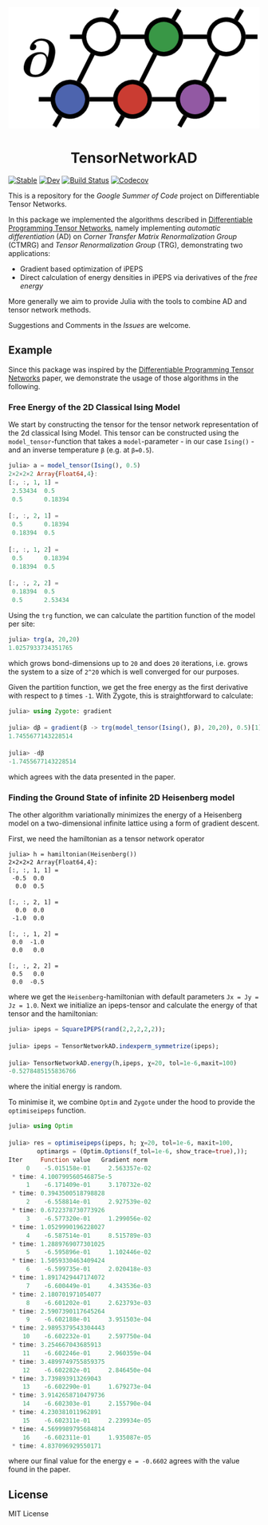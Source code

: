 <!-- # TensorNetworkAD -->
<div align="center"> <img
src="tnad-logo.png"
alt="TensorNetworkAD logo" width="510"></img>
<h1>TensorNetworkAD</h1>
</div>

[![Stable](https://img.shields.io/badge/docs-stable-blue.svg)](https://under-Peter.github.io/TensorNetworkAD.jl/stable)
[![Dev](https://img.shields.io/badge/docs-dev-blue.svg)](https://under-Peter.github.io/TensorNetworkAD.jl/dev)
[![Build Status](https://travis-ci.com/under-Peter/TensorNetworkAD.jl.svg?branch=master)](https://travis-ci.com/under-Peter/TensorNetworkAD.jl)
[![Codecov](https://codecov.io/gh/under-Peter/TensorNetworkAD.jl/branch/master/graph/badge.svg)](https://codecov.io/gh/under-Peter/TensorNetworkAD.jl)



This is a repository for the _Google Summer of Code_ project on Differentiable Tensor Networks.

In this package we implemented the algorithms described in [Differentiable Programming Tensor Networks](https://arxiv.org/abs/1903.09650), namely implementing _automatic differentiation_ (AD) on _Corner Transfer Matrix Renormalization Group_ (CTMRG) and _Tensor Renormalization Group_ (TRG),
demonstrating two applications:
- Gradient based optimization of iPEPS
- Direct calculation of energy densities in iPEPS via derivatives of the _free energy_

More generally we aim to provide Julia with the tools to combine AD and tensor network methods.


Suggestions and Comments in the _Issues_ are welcome.

## Example

Since this package was inspired by the
[Differentiable Programming Tensor Networks](https://arxiv.org/abs/1903.09650)
paper, we demonstrate the usage of those algorithms in the following.

### Free Energy of the 2D Classical Ising Model

We start by constructing the tensor for the tensor network representation of the 2d classical Ising Model.
This tensor can be constructed using the `model_tensor`-function that takes a `model`-parameter - in our case `Ising()` - and an inverse temperature `β` (e.g. at `β=0.5`).
```julia
julia> a = model_tensor(Ising(), 0.5)
2×2×2×2 Array{Float64,4}:
[:, :, 1, 1] =
 2.53434  0.5    
 0.5      0.18394

[:, :, 2, 1] =
 0.5      0.18394
 0.18394  0.5    

[:, :, 1, 2] =
 0.5      0.18394
 0.18394  0.5    

[:, :, 2, 2] =
 0.18394  0.5    
 0.5      2.53434
```

Using the `trg` function, we can calculate the partition function of the model per site:
```julia
julia> trg(a, 20,20)
1.0257933734351765
```
which grows bond-dimensions up to `20` and does `20` iterations, i.e. grows the system to a size of `2^20` which is well converged for our purposes.

Given the partition function, we get the free energy as the first derivative with respect to `β` times `-1`.
 With Zygote, this is straightforward to calculate:
```julia
julia> using Zygote: gradient

julia> dβ = gradient(β -> trg(model_tensor(Ising(), β), 20,20), 0.5)[1]
1.7455677143228514

julia> -dβ
-1.7455677143228514
```
which agrees with the data presented in the paper.

### Finding the Ground State of infinite 2D Heisenberg model

The other algorithm variationally minimizes the energy of a Heisenberg model on a two-dimensional infinite lattice using a form of gradient descent.

First, we need the hamiltonian as a tensor network operator
```
julia> h = hamiltonian(Heisenberg())
2×2×2×2 Array{Float64,4}:
[:, :, 1, 1] =
 -0.5  0.0
  0.0  0.5

[:, :, 2, 1] =
  0.0  0.0
 -1.0  0.0

[:, :, 1, 2] =
 0.0  -1.0
 0.0   0.0

[:, :, 2, 2] =
 0.5   0.0
 0.0  -0.5
```
where we get the `Heisenberg`-hamiltonian with default parameters `Jx = Jy = Jz = 1.0`.
Next we initialize an ipeps-tensor and calculate the energy of that tensor and the hamiltonian:
```julia
julia> ipeps = SquareIPEPS(rand(2,2,2,2,2));

julia> ipeps = TensorNetworkAD.indexperm_symmetrize(ipeps);

julia> TensorNetworkAD.energy(h,ipeps, χ=20, tol=1e-6,maxit=100)
-0.5278485155836766
```
where the initial energy is random.

To minimise it, we combine `Optim` and `Zygote` under the hood to provide the `optimiseipeps` function.
```julia
julia> using Optim

julia> res = optimiseipeps(ipeps, h; χ=20, tol=1e-6, maxit=100,
        optimargs = (Optim.Options(f_tol=1e-6, show_trace=true),));
Iter     Function value   Gradient norm
     0    -5.015158e-01     2.563357e-02
 * time: 4.100799560546875e-5
     1    -6.171409e-01     3.170732e-02
 * time: 0.3943500518798828
     2    -6.558814e-01     2.927539e-02
 * time: 0.6722378730773926
     3    -6.577320e-01     1.299056e-02
 * time: 1.0529990196228027
     4    -6.587514e-01     8.515789e-03
 * time: 1.2889769077301025
     5    -6.595896e-01     1.102446e-02
 * time: 1.5059330463409424
     6    -6.599735e-01     2.020418e-03
 * time: 1.8917429447174072
     7    -6.600449e-01     4.343536e-03
 * time: 2.180701971054077
     8    -6.601202e-01     2.623793e-03
 * time: 2.5907390117645264
     9    -6.602188e-01     3.951503e-04
 * time: 2.9895379543304443
    10    -6.602232e-01     2.597750e-04
 * time: 3.254667043685913
    11    -6.602246e-01     2.960359e-04
 * time: 3.4899749755859375
    12    -6.602282e-01     2.846450e-04
 * time: 3.739893913269043
    13    -6.602290e-01     1.679273e-04
 * time: 3.9142658710479736
    14    -6.602303e-01     2.155790e-04
 * time: 4.230381011962891
    15    -6.602311e-01     2.239934e-05
 * time: 4.5699989795684814
    16    -6.602311e-01     1.935087e-05
 * time: 4.837096929550171
```
where our final value for the energy `e = -0.6602` agrees with the value found in the paper.
## License
MIT License
